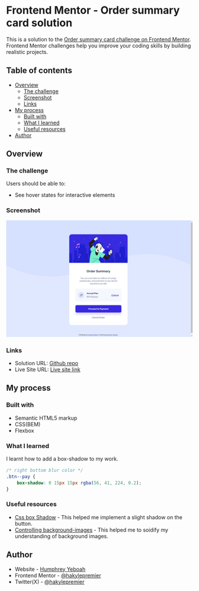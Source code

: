 <!-- @format -->

# Frontend Mentor - Order summary card solution

This is a solution to the [Order summary card challenge on Frontend Mentor](https://www.frontendmentor.io/challenges/order-summary-component-QlPmajDUj). Frontend Mentor challenges help you improve your coding skills by building realistic projects.

## Table of contents

- [Overview](#overview)
  - [The challenge](#the-challenge)
  - [Screenshot](#screenshot)
  - [Links](#links)
- [My process](#my-process)
  - [Built with](#built-with)
  - [What I learned](#what-i-learned)
  - [Useful resources](#useful-resources)
- [Author](#author)

## Overview

### The challenge

Users should be able to:

- See hover states for interactive elements

### Screenshot

![Screenshot of the finished project](./screenshot.jpeg)

### Links

- Solution URL: [Github repo](https://github.com/hakylepremier/order-summary-component)
- Live Site URL: [Live site link](https://hakylepremier.github.io/order-summary-component/)

## My process

### Built with

- Semantic HTML5 markup
- CSS(BEM)
- Flexbox

### What I learned

I learnt how to add a box-shadow to my work.

```css
/* right bottom blur color */
.btn--pay {
	box-shadow: 0 15px 15px rgba(56, 41, 224, 0.2);
}
```

### Useful resources

- [Css box Shadow](https://www.w3schools.com/csS/css3_shadows_box.asp) - This helped me implement a slight shadow on the button.
- [Controlling background-images](https://youtu.be/3T_Jy1CqH9k) - This helped me to soidify my understanding of background images.

## Author

- Website - [Humphrey Yeboah](https://www.humphreyyeboah.com)
- Frontend Mentor - [@hakylepremier](https://www.frontendmentor.io/profile/hakylepremier)
- Twitter(X) - [@hakylepremier](https://www.twitter.com/hakylepremier)
